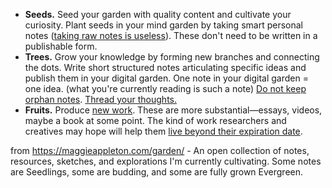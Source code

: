 -   **Seeds.** Seed your garden with quality content and cultivate your curiosity. Plant seeds in your mind garden by taking smart personal notes ([taking raw notes is useless](https://www.mentalnodes.com/taking-raw-notes-is-useless)). These don't need to be written in a publishable form.
-   **Trees.** Grow your knowledge by forming new branches and connecting the dots. Write short structured notes articulating specific ideas and publish them in your digital garden. One note in your digital garden = one idea. (what you're currently reading is such a note) [Do not keep orphan notes](https://www.mentalnodes.com/do-not-keep-orphan-notes). [Thread your thoughts.](https://www.mentalnodes.com/threaded-thinking-instead-of-linear-thinking)
-   **Fruits.** Produce [new work](https://www.mentalnodes.com/on-the-newness-of-ideas). These are more substantial—essays, videos, maybe a book at some point. The kind of work researchers and creatives may hope will help them [live beyond their expiration date](https://www.mentalnodes.com/living-beyond-your-expiration-date).


from https://maggieappleton.com/garden/
	-	An open collection of notes, resources, sketches, and explorations I'm currently cultivating. Some notes are Seedlings, some are budding, and some are fully grown Evergreen.